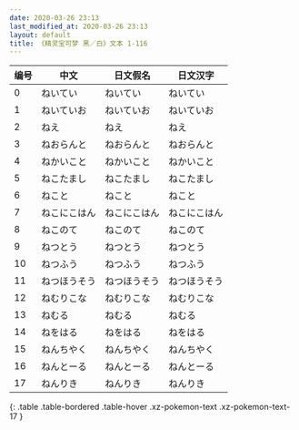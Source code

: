 ```yaml
---
date: 2020-03-26 23:13
last_modified_at: 2020-03-26 23:13
layout: default
title: 《精灵宝可梦 黑／白》文本 1-116
---
```

| 编号 | 中文 | 日文假名 | 日文汉字 |
| ---- | ---- | ---- | --- |
| 0 | ねいてい | ねいてい | ねいてい |
| 1 | ねいていお | ねいていお | ねいていお |
| 2 | ねえ | ねえ | ねえ |
| 3 | ねおらんと | ねおらんと | ねおらんと |
| 4 | ねかいこと | ねかいこと | ねかいこと |
| 5 | ねこたまし | ねこたまし | ねこたまし |
| 6 | ねこと | ねこと | ねこと |
| 7 | ねこにこはん | ねこにこはん | ねこにこはん |
| 8 | ねこのて | ねこのて | ねこのて |
| 9 | ねつとう | ねつとう | ねつとう |
| 10 | ねつふう | ねつふう | ねつふう |
| 11 | ねつほうそう | ねつほうそう | ねつほうそう |
| 12 | ねむりこな | ねむりこな | ねむりこな |
| 13 | ねむる | ねむる | ねむる |
| 14 | ねをはる | ねをはる | ねをはる |
| 15 | ねんちやく | ねんちやく | ねんちやく |
| 16 | ねんとーる | ねんとーる | ねんとーる |
| 17 | ねんりき | ねんりき | ねんりき |
{: .table .table-bordered .table-hover .xz-pokemon-text .xz-pokemon-text-17 }